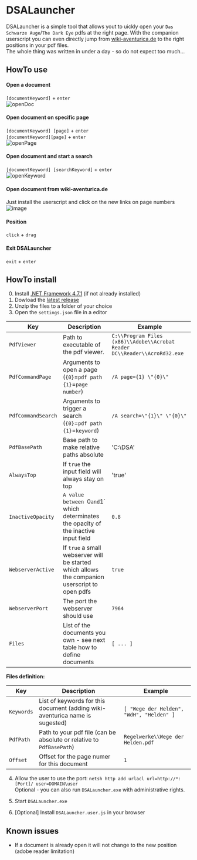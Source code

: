 # DSALauncher
DSALauncher is a simple tool that allows yout to uickly open your `Das Schwarze Auge`/`The Dark Eye` pdfs at the right page.
With the companion userscript you can even directly jump from [wiki-aventurica.de](https://wiki-aventurica.de) to the right positions in your pdf files.  
The whole thing was written in under a day - so do not expect too much...

## HowTo use
#### Open a document
`[documentKeyword]` + `enter`  
![openDoc](https://user-images.githubusercontent.com/5115160/44875183-b87f6600-ac9d-11e8-8694-e7ed7d8abe5f.png)


#### Open document on specific page
`[documentKeyword] [page]` + `enter`  
`[documentKeyword][page]` + `enter`  
![openPage](https://user-images.githubusercontent.com/5115160/44875236-e2388d00-ac9d-11e8-901c-310c46c6b6c7.png)

#### Open document and start a search
`[documentKeyword] [searchKeyword]` + `enter`  
![openKeyword](https://user-images.githubusercontent.com/5115160/44875298-10b66800-ac9e-11e8-9193-22fc7ecc5377.png)

#### Open document from wiki-aventurica.de
Just install the userscript and click on the new links on page numbers  
![image](https://user-images.githubusercontent.com/5115160/44875817-8b33b780-ac9f-11e8-87c5-33b99beb3574.png)

#### Position 
`click` + `drag` 

#### Exit DSALauncher
`exit` + `enter` 

## HowTo install
0. Install [.NET Framework 4.7.1](https://www.microsoft.com/net/download/dotnet-framework-runtime/net471) (if not already installed)
1. Dowload the [latest release](https://github.com/lukeIam/DSALauncher/releases)
2. Unzip the files to a folder of your choice
3. Open the `settings.json` file in a editor

| Key                | Description                                                                                      | Example                                                                   |
|--------------------|-------------------------------------------------------------------------------------------------|---------------------------------------------------------------------------|
| `PdfViewer`        | Path to executable of the pdf viewer.                                                           | `C:\\Program Files (x86)\\Adobe\\Acrobat Reader DC\\Reader\\AcroRd32.exe` |
| `PdfCommandPage`   | Arguments to open a page (`{0}`=`pdf path` `{1}`=`page number`)                                 | `/A page={1} \"{0}\"`                                                     |
| `PdfCommandSearch` | Arguments to trigger a search (`{0}`=`pdf path` `{1}`=`keyword`)                                | `/A search=\"{1}\" \"{0}\"`                                               |
| `PdfBasePath`      | Base path to make relative paths absolute                                                       | 'C:\\DSA'                                                                 |
| `AlwaysTop`        | If `true` the input field will always stay on top                                               | 'true'                                                                    |
| `InactiveOpacity`   | `A value between `0` and `1` which determinates the opacity of the inactive input field         | `0.8`                                                                     |
| `WebserverActive`   | If `true` a small webserver will be started which allows the companion userscript to open pdfs | `true`                                                                    |
| `WebserverPort`    | The port the webserver should use                                                               | `7964`                                                                    |
| `Files`            | List of the documents you own - see next table how to define documents                           | `[ ... ]`                                                                 |

**Files definition:**

| Key      | Description                                                                  | Example                                  |
|----------|------------------------------------------------------------------------------|------------------------------------------|
| `Keywords` | List of keywords for this document (adding wiki-aventurica name is sugested) | `[ "Wege der Helden", "WdH", "Helden" ]` |
| `PdfPath`  | Path to your pdf file (can be absolute or relative to `PdfBasePath`)         | `Regelwerke\\Wege der Helden.pdf`        |
| `Offset`   | Offset for the page numer for this document                                  | `1`                                      |

4. Allow the user to use the port:
`netsh http add urlacl url=http://*:[Port]/ user=DOMAIN\user`  
Optional - you can also run `DSALauncher.exe` with administrative rights.

5. Start `DSALauncher.exe`  
6. [Optional] Install `DSALauncher.user.js` in your browser

## Known issues
- If a document is already open it will not change to the new position (adobe reader limitation)
